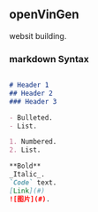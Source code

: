 ## openVinGen  

websit building.  

### markdown Syntax

```markdown

# Header 1
## Header 2
### Header 3

- Bulleted. 
- List. 

1. Numbered. 
2. List. 

**Bold**   
_Italic_.  
`Code` text. 
[Link](#)     
![图片](#). 

```

